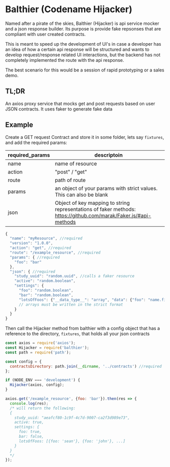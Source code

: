 # Balthier (Codename Hijacker)

Named after a pirate of the skies, Balthier (Hijacker) is api service
mocker and a json response builder. Its purpose is provide fake
repsonses that are compliant with user created contracts.

This is meant to speed up the development of UI's in case a developer
has an idea of how a certain api response will be structured and
wants to develop request/response related UI interactions, but the
backend has not completely implemented the route with the api response.

The best scenario for this would be a session of rapid prototyping or a
sales demo.

## TL;DR

An axios proxy service that mocks get and post requests based on user JSON contracts. It uses faker to generate fake data

## Example

Create a GET request Contract and store it in some folder, lets say `fixtures`, and add the required params:

|required_params|descriptoin|
|---------------|----|
|name|name of resource|
|action|"post" / "get"|
|route|path of route|
|params|an object of your params with strict values. This can also be blank|
|json|Object of key mapping to string representations of faker methods: https://github.com/marak/Faker.js/#api-methods|

```js
{
  "name": "myResource", //required
  "version": "1.0.0",
  "action": "get", //required
  "route": "/example_resource", //required
  "params": { //required
    "foo": "bar"
  },
  "json": { //required
    "study_uuid": "random.uuid", //calls a faker resource
    "active": "random.boolean",
    "settings": {
      "foo": "random.boolean",
      "bar": "random.boolean",
      "lotsOfFoos": {"__data_type__": "array", "data": {"foo": "name.firstName"}, "counts": 3}
      // arrays must be written in the strict format
    }
  }
}
```

Then call the Hijacker method from balthier with a config object that has a reference to the directory, `fixtures`, that holds all your json contracts

```js
const axios = require('axios');
const Hijacker = require('balthier');
const path = require('path');

const config = {
  contractsDirectory: path.join(__dirname, '../contracts') //required
};

if (NODE_ENV === 'development') {
  Hijacker(axios, config);
}

axios.get('/example_resource', {foo: 'bar'}).then(res => {
  console.log(res);
  /* will return the following:
  {
    study_uuid: "aeafcf80-1c9f-4c7d-9007-ca2f3d989e73",
    active: true,
    settings: {
      foo: true,
      bar: false,
      lotsOfFoos: [{foo: 'sean'}, {foo: 'john'}, ...]
    }
  }
  */
});

```
